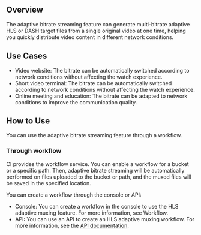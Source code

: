 ## Overview

The adaptive bitrate streaming feature can generate multi-bitrate adaptive HLS or DASH target files from a single original video at one time, helping you quickly distribute video content in different network conditions.

## Use Cases

- Video website: The bitrate can be automatically switched according to network conditions without affecting the watch experience.
- Short video terminal: The bitrate can be automatically switched according to network conditions without affecting the watch experience.
- Online meeting and education: The bitrate can be adapted to network conditions to improve the communication quality.

## How to Use

You can use the adaptive bitrate streaming feature through a workflow.

### Through workflow

CI provides the workflow service. You can enable a workflow for a bucket or a specific path. Then, adaptive bitrate streaming will be automatically performed on files uploaded to the bucket or path, and the muxed files will be saved in the specified location.

You can create a workflow through the console or API:

- Console: You can create a workflow in the console to use the HLS adaptive muxing feature. For more information, see Workflow.
- API: You can use an API to create an HLS adaptive muxing workflow. For more information, see the [API documentation](https://intl.cloud.tencent.com/document/product/1045/43733).

